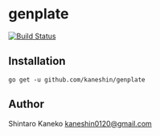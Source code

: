 # genplate

[![Build Status](https://travis-ci.org/kaneshin/genplate.svg?branch=master)](https://travis-ci.org/kaneshin/genplate)

## Installation

```shell
go get -u github.com/kaneshin/genplate
```

## Author

Shintaro Kaneko <kaneshin0120@gmail.com>
